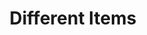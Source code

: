 ---
pid: FS368
title: Different Items
location_transcription: McDaniel School
zipcode: '19145'
outside_phl: 
neighborhood: Passyunk
age: '7'
age_range: 6-13
instagram: 
image_file_name: FS_368.jpg
proposal_transcription: 
topic: Unknown
topic_summary: '0'
type: Other No Form
keywords_other: 
credit: Tiffany Hawkins
image_labels: 
twitter: 
facebook: 
permalink: "/monuments/fs368/"
layout: item-page
---